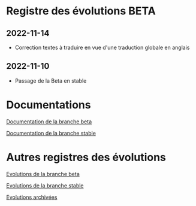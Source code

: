 # Registre des évolutions BETA

## 2022-11-14
- Correction textes à traduire en vue d'une traduction globale en anglais

## 2022-11-10
- Passage de la Beta en stable


# Documentations

[Documentation de la branche beta](index_beta)

[Documentation de la branche stable](index)


# Autres registres des évolutions

[Evolutions de la branche beta](changelog_beta)

[Evolutions de la branche stable](changelog)

[Evolutions archivées](changelog_archived)
